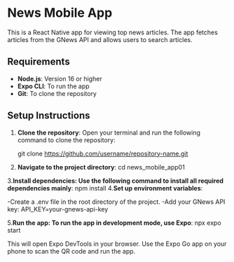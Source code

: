# News Mobile App

This is a React Native app for viewing top news articles. The app fetches articles from the GNews API and allows users to search articles.

## Requirements

- **Node.js**: Version 16 or higher
- **Expo CLI**: To run the app
- **Git**: To clone the repository

## Setup Instructions

1. **Clone the repository**:
   Open your terminal and run the following command to clone the repository:
   
   git clone https://github.com/username/repository-name.git
2. **Navigate to the project directory**:
   cd news_mobile_app01
   
3.**Install dependencies: Use the following command to install all required dependencies mainly**:
npm install
4.**Set up environment variables**:

-Create a .env file in the root directory of the project.
-Add your GNews API key:
API_KEY=your-gnews-api-key

5.**Run the app: To run the app in development mode, use Expo**:
npx expo start

This will open Expo DevTools in your browser.
Use the Expo Go app on your phone to scan the QR code and run the app.

